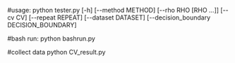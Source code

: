 #usage: 
python tester.py [-h] [--method METHOD] [--rho RHO [RHO ...]] [--cv CV]
                 [--repeat REPEAT] [--dataset DATASET]
                 [--decision_boundary DECISION_BOUNDARY]

#bash run:
python bashrun.py

#collect data
python CV_result.py
